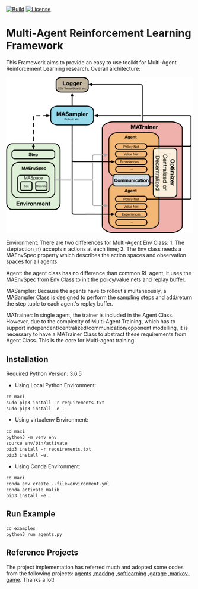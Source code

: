 [![Build](https://travis-ci.com/ying-wen/malib.svg?branch=master)](./VERSION)
[![License](https://img.shields.io/badge/license-MIT-blue.svg)](./LICENSE)


# Multi-Agent Reinforcement Learning Framework

This Framework aims to provide an easy to use toolkit for
Multi-Agent Reinforcement Learning research.
Overall architecture:

![processes](./docs/architecture.png)

Environment: There are two differences for Multi-Agent Env Class: 1. The step(action_n) accepts n actions at each time; 2. The Env class needs a MAEnvSpec property which describes the action spaces and observation spaces for all agents.

Agent: the agent class has no difference than common RL agent, it uses the MAEnvSpec from Env Class to init the policy/value nets and replay buffer.

MASampler: Because the agents have to rollout simultaneously, a MASampler Class is designed to perform the sampling steps and add/return the step tuple to each agent's replay buffer.

MATrainer: In single agent, the trainer is included in the Agent Class. However, due to the complexity of Multi-Agent Training, which has to support independent/centralized/communication/opponent modelling, it is necessary to have a MATrainer Class to abstract these requirements from Agent Class. This is the core for Multi-agent training.

## Installation

Required Python Version: 3.6.5

* Using Local Python Environment:

 ```shell
cd maci
sudo pip3 install -r requirements.txt
sudo pip3 install -e .
 ```

* Using virtualenv Environment:

```shell
cd maci
python3 -m venv env
source env/bin/activate
pip3 install -r requirements.txt
pip3 install -e.
```

* Using Conda Environment:

```shell
cd maci
conda env create --file=environment.yml
conda activate malib
pip3 install -e .

```


## Run Example

```shell
cd examples
python3 run_agents.py
```


## Reference Projects
The project implementation has referred much and adopted some codes from the following projects:
[agents](https://github.com/tensorflow/agents)
,[maddpg](https://github.com/openai/maddpg)
,[softlearning](https://github.com/rail-berkeley/softlearning)
,[garage](https://github.com/rlworkgroup/garage)
,[markov-game](https://github.com/aijunbai/markov-game). Thanks a lot!
  
    
